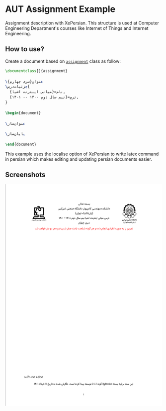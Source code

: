 # AUT Assignment Example

Assignment description with XePersian. This structure is used at Computer Engineering Department's courses like Internet of Things and Internet Engineering.

## How to use?

Create a document based on [`assignment`](./assignment.cls) class as follow:

```tex
\documentclass[]{assignment}

\عنوان{سری چهارم}
\جزئیات‌درس{
  نام={مبانی اینترنت اشیا},
  ترم={نیم سال دوم ۱۴۰۰ -- ۱۴۰۱},
}

\begin{document}

\عنوان‌ساز

\پایان‌ساز

\end{document}

```

This example uses the localise option of XePersian to write latex command in persian which makes editing and updating persian documents easier.

## Screenshots

![s1](./screenshots/s1.png)
